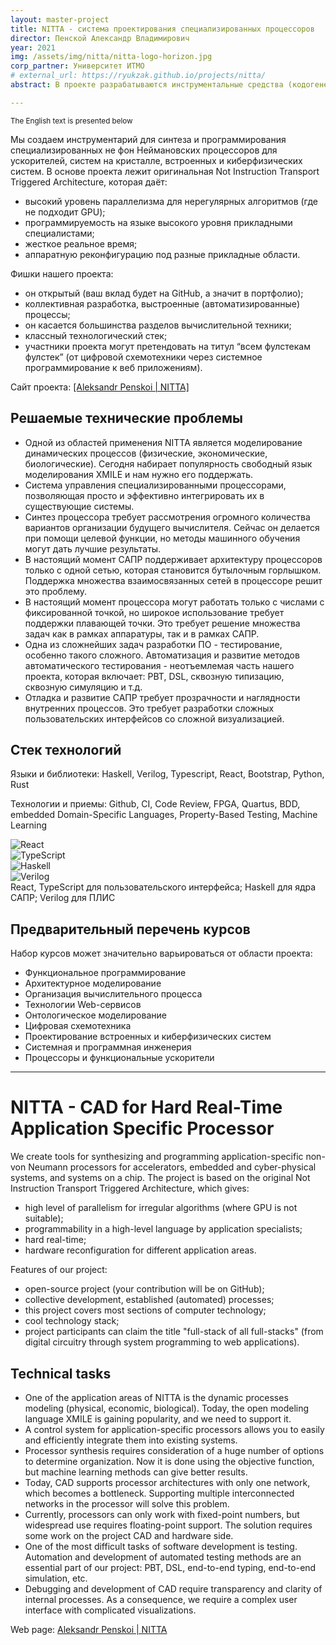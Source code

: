 ```yaml
---
layout: master-project
title: NITTA - система проектирования специализированных процессоров
director: Пенской Александр Владимирович
year: 2021
img: /assets/img/nitta/nitta-logo-horizon.jpg
corp_partner: Университет ИТМО
# external_url: https://ryukzak.github.io/projects/nitta/
abstract: В проекте разрабатываются инструментальные средства (кодогенераторы, компиляторы, трансляторы, симуляторы; функциональное программирование, Haskell), пользовательские интерфейсы (визуализация сложных данных; typescript / React) и аппаратура специализированных процессоров (около 30% исходного кода; Verilog). Проектные процессы выстроены вокруг Github и Github Actions.

---
```


<small>The English text is presented below</small>

Мы создаем инструментарий для синтеза и программирования специализированных не фон Неймановских процессоров для ускорителей, систем на кристалле, встроенных и киберфизических систем. В основе проекта лежит оригинальная Not Instruction Transport Triggered Architecture, которая даёт:

- высокий уровень параллелизма для нерегулярных алгоритмов (где не подходит GPU);
- программируемость на языке высокого уровня прикладными специалистами;
- жесткое реальное время;
- аппаратную реконфигурацию под разные прикладные области.

Фишки нашего проекта:
- он открытый (ваш вклад будет на GitHub, а значит в портфолио);
- коллективная разработка, выстроенные (автоматизированные) процессы;
- он касается большинства разделов вычислительной техники;
- классный технологический стек;
- участники проекта могут претендовать на титул “всем фулстекам фулстек” (от цифровой схемотехники через системное программирование к веб приложениям).

Сайт проекта: <a href="https://ryukzak.github.io/projects/nitta/">[Aleksandr Penskoi | NITTA]</a>

## Решаемые технические проблемы

- Одной из областей применения NITTA является моделирование динамических процессов (физические, экономические, биологические). Сегодня набирает популярность свободный язык моделирования XMILE и нам нужно его поддержать.
- Система управления специализированными процессорами, позволяющая просто и эффективно интегрировать их в существующие системы. 
- Синтез процессора требует рассмотрения огромного количества вариантов организации будущего вычислителя. Сейчас он делается при помощи целевой функции, но методы машинного обучения могут дать лучшие результаты.
- В настоящий момент САПР поддерживает архитектуру процессоров только с одной сетью, которая становится бутылочным горлышком. Поддержка множества взаимосвязанных сетей в процессоре решит это проблему.
- В настоящий момент процессора могут работать только с числами с фиксированной точкой, но широкое использование требует поддержки плавающей точки. Это требует решение множества задач как в рамках аппаратуры, так и в рамках САПР. 
- Одна из сложнейших задач разработки ПО - тестирование, особенно такого сложного. Автоматизация и развитие методов автоматического тестирования - неотъемлемая часть нашего проекта, которая включает: PBT, DSL, сквозную типизацию, сквозную симуляцию и т.д.
- Отладка и развитие САПР требует прозрачности и наглядности внутренних процессов. Это требует разработки сложных пользовательских интерфейсов со сложной визуализацией.

## Стек технологий

Языки и библиотеки: Haskell, Verilog, Typescript, React, Bootstrap, Python, Rust

Технологии и приемы: Github, CI, Code Review, FPGA, Quartus, BDD, embedded Domain-Specific Languages, Property-Based Testing, Machine Learning

<div class="row">
    <div class="col-sm mt-3 mt-md-0">
        <img class="img-fluid rounded z-depth-1" src="{{ '/assets/img/nitta/noun_ReactJS_3451802.png' | relative_url }}" alt="React" title="React"/>
    </div>
    <div class="col-sm mt-3 mt-md-0">
        <img class="img-fluid rounded z-depth-1" src="{{ '/assets/img/nitta/noun_tsx format_1333394.png' | relative_url }}" alt="TypeScript" title="TypeScript"/>
    </div>
    <div class="col-sm mt-3 mt-md-0">
        <img class="img-fluid rounded z-depth-1" src="{{ '/assets/img/nitta/noun_lambda_827225.png' | relative_url }}" alt="Haskell" title="Haskell"/>
    </div>
    <div class="col-sm mt-3 mt-md-0">
        <img class="img-fluid rounded z-depth-1" src="{{ '/assets/img/nitta/noun_FPGA_26403.png' | relative_url }}" alt="Verilog" title="Verilog"/>
    </div>
</div>
<div class="caption">
    React, TypeScript для пользовательского интерфейса; Haskell для ядра САПР; Verilog для ПЛИС
</div>

## Предварительный перечень курсов

Набор курсов может значительно варьироваться от области проекта:
- Функциональное программирование
- Архитектурное моделирование
- Организация вычислительного процесса
- Технологии Web-сервисов
- Онтологическое моделирование
- Цифровая схемотехника
- Проектирование встроенных и киберфизических систем
- Системная и программная инженерия
- Процессоры и функциональные ускорители

---

# NITTA - CAD for Hard Real-Time Application Specific Processor

We create tools for synthesizing and programming application-specific non-von Neumann processors for accelerators, embedded and cyber-physical systems, and systems on a chip. The project is based on the original Not Instruction Transport Triggered Architecture, which gives:

- high level of parallelism for irregular algorithms (where GPU is not suitable);
- programmability in a high-level language by application specialists;
- hard real-time;
- hardware reconfiguration for different application areas.

Features of our project:
- open-source project (your contribution will be on GitHub);
- collective development, established (automated) processes;
- this project covers most sections of computer technology;
- cool technology stack;
- project participants can claim the title "full-stack of all full-stacks" (from digital circuitry through system programming to web applications).

## Technical tasks

- One of the application areas of NITTA is the dynamic processes modeling (physical, economic, biological). Today, the open modeling language XMILE is gaining popularity, and we need to support it.
- A control system for application-specific processors allows you to easily and efficiently integrate them into existing systems.
- Processor synthesis requires consideration of a huge number of options to determine organization. Now it is done using the objective function, but machine learning methods can give better results.
- Today, CAD supports processor architectures with only one network, which becomes a bottleneck. Supporting multiple interconnected networks in the processor will solve this problem.
- Currently, processors can only work with fixed-point numbers, but widespread use requires floating-point support. The solution requires some work on the project CAD and hardware side.
- One of the most difficult tasks of software development is testing. Automation and development of automated testing methods are an essential part of our project: PBT, DSL, end-to-end typing, end-to-end simulation, etc.
- Debugging and development of CAD require transparency and clarity of internal processes. As a consequence, we require a complex user interface with complicated visualizations.

Web page: <a href="https://ryukzak.github.io/projects/nitta/">Aleksandr Penskoi | NITTA</a>
